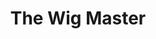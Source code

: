 ---
title: 'The Wig Master'
episode: 19
pc: 719
written: Spike Feresten
directed: Andy Ackerman
aired: April 4, 1996
imdb: 'http://www.imdb.com/title/tt0697811/'
wiki: 'https://en.wikipedia.org/wiki/The_Wig_Master'
taxonomy:
    category:
        - episode
---